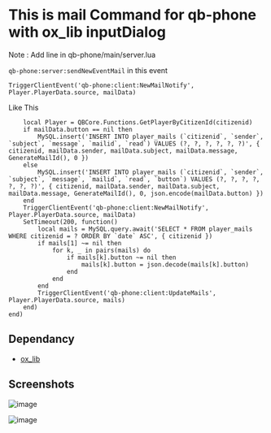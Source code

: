 # This is mail Command for qb-phone with ox_lib inputDialog

Note : 
Add line in qb-phone/main/server.lua

```qb-phone:server:sendNewEventMail``` in this event

```TriggerClientEvent('qb-phone:client:NewMailNotify', Player.PlayerData.source, mailData)```

Like This

```RegisterNetEvent('qb-phone:server:sendNewEventMail', function(citizenid, mailData)
    local Player = QBCore.Functions.GetPlayerByCitizenId(citizenid)
    if mailData.button == nil then
        MySQL.insert('INSERT INTO player_mails (`citizenid`, `sender`, `subject`, `message`, `mailid`, `read`) VALUES (?, ?, ?, ?, ?, ?)', { citizenid, mailData.sender, mailData.subject, mailData.message, GenerateMailId(), 0 })
    else
        MySQL.insert('INSERT INTO player_mails (`citizenid`, `sender`, `subject`, `message`, `mailid`, `read`, `button`) VALUES (?, ?, ?, ?, ?, ?, ?)', { citizenid, mailData.sender, mailData.subject, mailData.message, GenerateMailId(), 0, json.encode(mailData.button) })
    end
    TriggerClientEvent('qb-phone:client:NewMailNotify', Player.PlayerData.source, mailData)
    SetTimeout(200, function()
        local mails = MySQL.query.await('SELECT * FROM player_mails WHERE citizenid = ? ORDER BY `date` ASC', { citizenid })
        if mails[1] ~= nil then
            for k, _ in pairs(mails) do
                if mails[k].button ~= nil then
                    mails[k].button = json.decode(mails[k].button)
                end
            end
        end
        TriggerClientEvent('qb-phone:client:UpdateMails', Player.PlayerData.source, mails)
    end)
end)
```

## Dependancy

- [ox_lib](https://github.com/overextended/ox_lib)

## Screenshots

![image](https://fivemanage.com/_next/image?url=https%3A%2F%2Fr2.fivemanage.com%2FU8OFSecmw26pS1x4rhvgJ%2FScreenshot%202024-07-17%20003958.png&w=640&q=75)

![image](https://fivemanage.com/_next/image?url=https%3A%2F%2Fr2.fivemanage.com%2FU8OFSecmw26pS1x4rhvgJ%2Fmail2.png&w=640&q=75)

